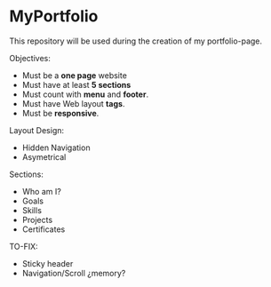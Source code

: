 # MyPortfolio

This repository will be used during the creation of my portfolio-page.

Objectives:

- Must be a **one page** website
- Must have at least **5 sections**
- Must count with **menu** and **footer**.
- Must have Web layout **tags**.
- Must be **responsive**.

Layout Design:

- Hidden Navigation
- Asymetrical

Sections:

- Who am I?
- Goals
- Skills
- Projects
- Certificates

TO-FIX:

- Sticky header
- Navigation/Scroll ¿memory?
